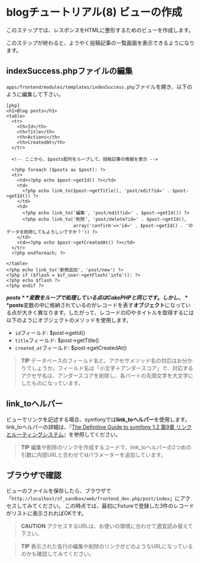 blogチュートリアル(8) ビューの作成
==================================

このステップでは、レスポンスをHTMLに整形するためのビューを作成します。

このステップが終わると、ようやく投稿記事の一覧画面を表示できるようになります。


indexSuccess.phpファイルの編集
------------------------------

`apps/frontend/modules/templates/indexSuccess.php`ファイルを開き、以下のように編集して下さい。

	[php]
	<h1>Blog posts</h1>
	<table>
	  <tr>
	    <th>Id</th>
	    <th>Title</th>
	    <th>Actions</th>
	    <th>CreatedAt</th>
	  </tr>
	
	  <!-- ここから、$posts配列をループして、投稿記事の情報を表示 -->
	
	  <?php foreach ($posts as $post): ?>
	  <tr>
	    <td><?php echo $post->getId() ?></td>
	    <td>
	      <?php echo link_to($post->getTitle(), 'post/edit?id=' . $post->getId()) ?>
	    </td>
	    <td>
	      <?php echo link_to('編集', 'post/edit?id=' . $post->getId()) ?>
	      <?php echo link_to('削除', 'post/delete?id=' . $post->getId(),
	                         array('confirm'=>'id=' . $post->getId() . 'のデータを削除してもよろしいですか？')) ?>
	    </td>
	    <td><?php echo $post->getCreatedAt() ?></td>
	  </tr>
	  <?php endforeach; ?>
	
	</table>
	<?php echo link_to('新規追加', 'post/new') ?>
	<?php if ($flash = $sf_user->getFlash('info')): ?>
	<?php echo $flash ?>
	<?php endif ?>

**$posts**変数をループで処理している点はCakePHPと同じです。
しかし、**$posts**変数の中に格納されているのがレコードを表す**オブジェクト**になっている点が大きく異なります。したがって、レコードのIDやタイトルを取得するには以下のようにオブジェクトのメソッドを使用します。

- `id`フィールド: $post->getId()
- `title`フィールド: $post->getTitle()
- `created_at`フィールド: $post->getCreatedAt()

> **TIP**
> データベースのフィールド名と、アクセサメソッド名の対応はお分かりでしょうか。フィールド名は「小文字＋アンダースコア」で、対応するアクセサ名は、アンダースコアを削除し、各パートの先頭文字を大文字にしたものになっています。



link_toヘルパー
---------------

ビューでリンクを記述する場合、symfonyでは**link_toヘルパー**を使用します。
link_toヘルパーの詳細は、『[The Definitive Guide to symfony 1.2 第9章 リンクとルーティングシステム](http://symfony.sarabande.jp/book/1.2/09-Links-and-the-Routing-System.html#link.helpers)』を参照してください。


> **TIP**
> 編集や削除のリンクを作成するコードで、link_toヘルパーの2つめの引数に内部URLと合わせてidパラメーターを追加しています。



ブラウザで確認
--------------

ビューのファイルを保存したら、ブラウザで「`http://localhost/sf_sandbox/web/frontend_dev.php/post/index`」にアクセスしてみてください。
この時点では、最初にfixtureで登録した3件のレコードがリストに表示されればOKです。

> **CAUTION**
> アクセスするURLは、お使いの環境に合わせて適宜読み替えて下さい。

> **TIP**
> 表示された各行の編集や削除のリンクがどのようなURLになっているのかも確認してみてください。


